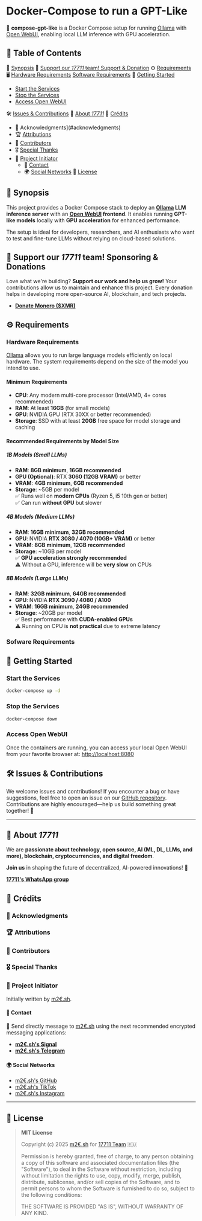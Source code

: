 # Docker-Compose to run a GPT-Like

🧠 **compose-gpt-like** is a Docker Compose setup for running [Ollama](https://ollama.com/) with [Open WebUI](https://docs.openwebui.com/), enabling local LLM inference with GPU acceleration.

## 📖 Table of Contents

📝 [Synopsis](#synopsis)
💖 [Support our *17711* team! Support & Donation](#support-donation)
⚙️ [Requirements](#requirements)
🖥️ [Hardware Requirements](#hardware-requirements)
[Software Requirements](#software-requirements)
🚀 [Getting Started](#getting-started)
- [Start the Services](#start-the-services)
- [Stop the Services](#stop-the-services)
- [Access Open WebUI](#access-open-webui)

🛠 [Issues & Contributions](#issues-contributions)
👾 [About *17711*](#team17711)
🙏 [Crédits](#credits)
- 🙏 Acknowledgments](#acknowledgments)
- 🏆 [Attributions](#attributions)
- 👥 [Contributors](#contributors)
- 🎖️ [Special Thanks](#special-thanks)
- 🤯 [Project Initiator](#project-initiator)
  - 💬 [Contact](#project-initiator-contact)
  - 🌍 [Social Networks](#project-initiator-social-networks)
📜 [License](#license)

## 📝 <a name="synopsis" /> Synopsis 

This project provides a Docker Compose stack to deploy an **[Ollama](https://ollama.com/) LLM inference server** with an **[Open WebUI](https://docs.openwebui.com/) frontend**. It enables running **GPT-like models** locally with **GPU acceleration** for enhanced performance. 

The setup is ideal for developers, researchers, and AI enthusiasts who want to test and fine-tune LLMs without relying on cloud-based solutions.

## 💖 <a name="support-donation" /> Support our *17711* team! Sponsoring & Donations

Love what we're building? **Support our work and help us grow!** Your contributions allow us to maintain and enhance this project. Every donation helps in developing more open-source AI, blockchain, and tech projects.

- [**Donate Monero ($XMR)**](monero:86MoMUZRKD5He2ufmTpqpyj455aDpWi5N1vPgD9VMFi7Dr1MPY71mfQEMB4Wo49v6eRM6LVyoBaYqe1MsmSbXSEbKkAPWi1?tx_amount=0.1&tx_description=Donation)

## ⚙️ <a name="requirements" /> Requirements

### <a name="hardware-requirements" /> Hardware Requirements

[Ollama](https://ollama.com/) allows you to run large language models efficiently on local hardware. The system requirements depend on the size of the model you intend to use.

#### **Minimum Requirements**

- **CPU**: Any modern multi-core processor (Intel/AMD, 4+ cores recommended)
- **RAM**: At least **16GB** (for small models)
- **GPU**: NVIDIA GPU (RTX 30XX or better recommended)
- **Storage**: SSD with at least **20GB** free space for model storage and caching

#### **Recommended Requirements by Model Size**

##### **1B Models (Small LLMs)**
- **RAM**: **8GB minimum**, **16GB recommended**  
- **GPU (Optional)**: RTX **3060 (12GB VRAM)** or better  
- **VRAM**: **4GB minimum**, **6GB recommended**  
- **Storage**: ~5GB per model  
✅ Runs well on **modern CPUs** (Ryzen 5, i5 10th gen or better)  
✅ Can run **without GPU** but slower  

##### **4B Models (Medium LLMs)**

- **RAM**: **16GB minimum**, **32GB recommended**  
- **GPU**: NVIDIA **RTX 3080 / 4070 (10GB+ VRAM)** or better  
- **VRAM**: **8GB minimum**, **12GB recommended**  
- **Storage**: ~10GB per model  
✅ **GPU acceleration strongly recommended**  
⚠️ Without a GPU, inference will be **very slow** on CPUs  

##### **8B Models (Large LLMs)**

- **RAM**: **32GB minimum**, **64GB recommended**  
- **GPU**: NVIDIA **RTX 3090 / 4080 / A100**  
- **VRAM**: **16GB minimum**, **24GB recommended**  
- **Storage**: ~20GB per model  
✅ Best performance with **CUDA-enabled GPUs**  
⚠️ Running on CPU is **not practical** due to extreme latency

### <a name="software-requirements" /> Sofware Requirements

## <a name="getting-started" /> 🚀 Getting Started

### <a name="start-the-services" /> Start the Services

```sh
docker-compose up -d
```

### <a name="stop-the-services" /> Stop the Services

```sh
docker-compose down
```

### <a name="access-open-webui" /> Access Open WebUI

Once the containers are running, you can access your local Open WebUI from your favorite browser at: [http://localhost:8080](http://localhost:8080)


## <a name="issues-contributions" />🛠 Issues & Contributions

We welcome issues and contributions! If you encounter a bug or have suggestions, feel free to open an issue on our [GitHub repository](https://github.com/m2e-sh/compose-gpt-like/issues). Contributions are highly encouraged—help us build something great together! 🚀

---

## <a name="team17711" /> 👾 About *17711*

We are **passionate about technology, open source, AI (ML, DL, LLMs, and more), blockchain, cryptocurrencies, and digital freedom**. 

**Join us** in shaping the future of decentralized, AI-powered innovations! 🚀

**[17711's WhatsApp group](https://chat.whatsapp.com/BoA3qs7ORHs24MDIzjc2h5)**

## <a name="credits" /> 🙏 Crédits

### <a name="acknowledgments" /> 🙏 Acknowledgments 

### <a name="attributions" /> 🏆 Attributions 

### <a name="contributors" /> 👥 Contributors

### <a name="special-thanks" /> 🎖️ Special Thanks 

### <a name="project-initiator" /> 🤯 Project Initiator

Initially written by [m2€.sh](https://github.com/m2e-sh).

#### <a name="project-initiator-contact" /> 💬 Contact

🔏 Send directly message to [m2€.sh](https://github.com/m2e-sh) using the next recommended encrypted messaging applications:

- **[m2€.sh's Signal](https://signal.me/#eu/EF-TgxysaGuczGODQO_YKVVwmPS_CE1f_3xT4MwDbmKuvxS0JjlK35IRLrH5ZDIf)**
- **[m2€.sh's Telegram](https://t.me/m2e_sh)**

#### <a name="project-initiator-social-networks" /> 🌍 Social Networks

- [m2€.sh's GitHub](https://github.com/m2e-sh)
- [m2€.sh's TikTok](https://www.tiktok.com/@m2e.sh)
- [m2€.sh's Instagram](https://instagram.com/m.2e.sh)

---

## 📜 License

>
> **MIT License** 
> 
> Copyright (c) 2025 [m2€.sh](https://github.com/m2e-sh) for [17711 Team](#) 🇪🇺
> 
> Permission is hereby granted, free of charge, to any person obtaining a copy
> of this software and associated documentation files (the "Software"), to deal
> in the Software without restriction, including without limitation the rights
> to use, copy, modify, merge, publish, distribute, sublicense, and/or sell
> copies of the Software, and to permit persons to whom the Software is
> furnished to do so, subject to the following conditions:
> 
> THE SOFTWARE IS PROVIDED "AS IS", WITHOUT WARRANTY OF ANY KIND.
> 





